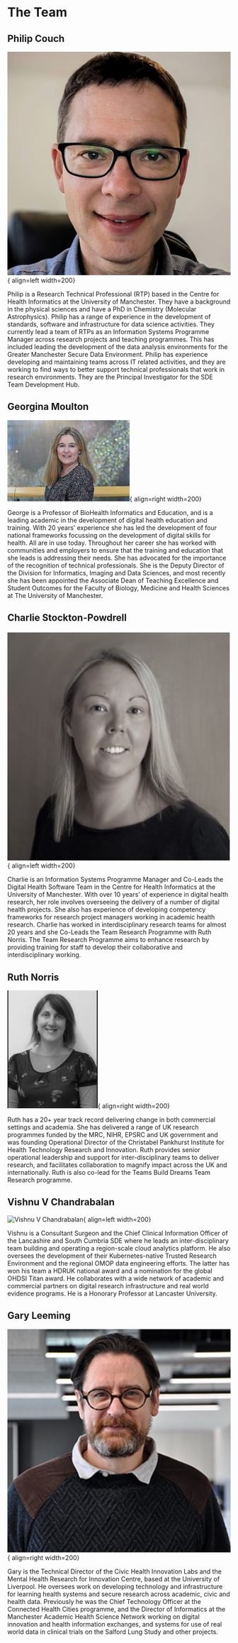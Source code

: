# The Team

## Philip Couch

![Philip Couch](./assets/img/pc.jpg){ align=left width=200}

Philip is a Research Technical Professional (RTP) based in the Centre for Health Informatics at the University of Manchester. They have a background in the physical sciences and have a PhD in Chemistry (Molecular Astrophysics). Philip has a range of experience in the development of standards, software and infrastructure for data science activities. They currently lead a team of RTPs as an Information Systems Programme Manager across research projects and teaching programmes. This has included leading the development of the data analysis environments for the Greater Manchester Secure Data Environment. Philip has experience developing and maintaining teams across IT related activities, and they are working to find ways to better support technical professionals that work in research environments. They are the Principal Investigator for the SDE Team Development Hub.

## Georgina Moulton

![Georgina Moulton](./assets/img/gm.jpg){ align=right width=200}

George is a Professor of BioHealth Informatics and Education, and is a leading academic in the development of digital health education and training. With 20 years’ experience she has led the development of four national frameworks focussing on the development of digital skills for health. All are in use today.  Throughout her career she has worked with communities and employers to ensure that the training and education that she leads is addressing their needs.  She has advocated for the importance of the recognition of technical professionals. She is the Deputy Director of the Division for Informatics, Imaging and Data Sciences, and most recently she has been appointed the Associate Dean of Teaching Excellence and Student Outcomes for the Faculty of Biology, Medicine and Health Sciences at The University of Manchester.

## Charlie Stockton-Powdrell

![Charlie Stockton-Powdrell](./assets/img/csp.jpg){ align=left width=200}

Charlie is an Information Systems Programme Manager and Co-Leads the Digital Health Software Team in the Centre for Health Informatics at the University of Manchester.  With over 10 years’ of experience in digital health research, her role involves overseeing the delivery of a number of digital health projects.  She also has experience of developing competency frameworks for research project managers working in academic health research. Charlie has worked in interdisciplinary research teams for almost 20 years and she Co-Leads the Team Research Programme with Ruth Norris. The Team Research Programme aims to enhance research by providing training for staff to develop their collaborative and interdisciplinary working.

## Ruth Norris

![Ruth Norris](./assets/img/rn.png){ align=right width=200}

Ruth has a 20+ year track record delivering change in both commercial settings and academia. She has delivered a range of UK research programmes funded by the MRC, NIHR, EPSRC and UK government and was founding Operational Director of the Christabel Pankhurst Institute for Health Technology Research and Innovation. Ruth provides senior operational leadership and support for inter-disciplinary teams to deliver research, and facilitates collaboration to magnify impact across the UK and internationally. Ruth is also co-lead for the Teams Build Dreams Team Research programme.

## Vishnu V Chandrabalan

![Vishnu V Chandrabalan](./assets/img/vc.png){ align=left width=200}

Vishnu is a Consultant Surgeon and the Chief Clinical Information Officer of the Lancashire and South Cumbria SDE where he leads an inter-disciplinary team building and operating a region-scale cloud analytics platform. He also oversees the development of their Kubernetes-native Trusted Research Environment and the regional OMOP data engineering efforts. The latter has won his team a HDRUK national award and a nomination for the global OHDSI Titan award. He collaborates with a wide network of academic and commercial partners on digital research infrastructure and real world evidence programs. He is a Honorary Professor at Lancaster University.

## Gary Leeming

![Gary Leeming](./assets/img/gl.jpg){ align=right width=200}

Gary is the Technical Director of the Civic Health Innovation Labs and the Mental Health Research for Innovation Centre, based at the University of Liverpool. He oversees work on developing technology and infrastructure for learning health systems and secure research across academic, civic and health data. Previously he was the Chief Technology Officer at the Connected Health Cities programme, and the Director of Informatics at the Manchester Academic Health Science Network working on digital innovation and health information exchanges, and systems for use of real world data in clinical trials on the Salford Lung Study and other projects.
